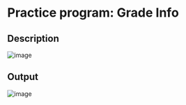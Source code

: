# Practice program: Grade Info

## Description

![image](https://github.com/Tan12d/PWC_RDBMS_using_Oracle/assets/100254217/6517782c-4d40-4b6a-b1e1-0900eafdfc5d)

## Output

![image](https://github.com/Tan12d/PWC_RDBMS_using_Oracle/assets/100254217/7edcc902-27f8-4ddd-b707-05c877707149)
